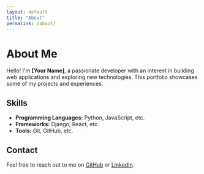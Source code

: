 ```yaml
---
layout: default
title: "About"
permalink: /about/
---
```


# About Me

Hello! I'm **[Your Name]**, a passionate developer with an interest in building web applications and exploring new technologies. This portfolio showcases some of my projects and experiences.

## Skills

- **Programming Languages:** Python, JavaScript, etc.
- **Frameworks:** Django, React, etc.
- **Tools:** Git, GitHub, etc.

## Contact

Feel free to reach out to me on [GitHub](https://github.com/LowerJacksonMound) or [LinkedIn](https://linkedin.com/in/yourprofile).
